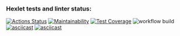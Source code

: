 ### Hexlet tests and linter status:
[![Actions Status](https://github.com/yakovlevaos/frontend-project-lvl2/workflows/hexlet-check/badge.svg)](https://github.com/yakovlevaos/frontend-project-lvl2/actions)
[![Maintainability](https://api.codeclimate.com/v1/badges/fd89ae60e914a5c0f4d1/maintainability)](https://codeclimate.com/github/yakovlevaos/frontend-project-lvl2/maintainability)
[![Test Coverage](https://api.codeclimate.com/v1/badges/fd89ae60e914a5c0f4d1/test_coverage)](https://codeclimate.com/github/yakovlevaos/frontend-project-lvl2/test_coverage)
![workflow build](https://github.com/yakovlevaos/frontend-project-lvl2/actions/workflows/tests.yml/badge.svg?event=push)
[![asciicast](https://asciinema.org/a/CeCGO1BFl83RSnigWnOqnISWY.svg)](https://asciinema.org/a/CeCGO1BFl83RSnigWnOqnISWY)
[![asciicast](https://asciinema.org/a/yp9BVg9jalsN5lIzkwZR2KsAT.svg)](https://asciinema.org/a/yp9BVg9jalsN5lIzkwZR2KsAT)